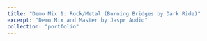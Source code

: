 ```yaml
---
title: "Demo Mix 1: Rock/Metal (Burning Bridges by Dark Ride)"
excerpt: "Demo Mix and Master by Jaspr Audio"
collection: "portfolio"
---
```


